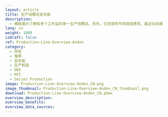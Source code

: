 ```yaml
---
layout: article
title: 生产线概览安东板
description: 
  - 模板展示了拥有多个工作站的单一生产线概览。另外，它还提供不同班组表现、最近动态报告和设备总体效率（OEE）等信息。使用时，只需用您自己的数据源替代模板中的定时器脚本。
lang: cn
weight: 1000
isDraft: false
ref: Production-Line-Overview-Andon
category:
  - 所有
  - 推荐
  - 安东板
  - 生产制造
  - OEE
  - KPI
  - Series Production
image: Production-Line-Overview-Andon_CN.png
image_thumbnail: Production-Line-Overview-Andon_CN_thumbnail.png
download: Production-Line-Overview-Andon_CN.pbmx
overview_description:
overview_benefits:
overview_data_sources:
---
```

